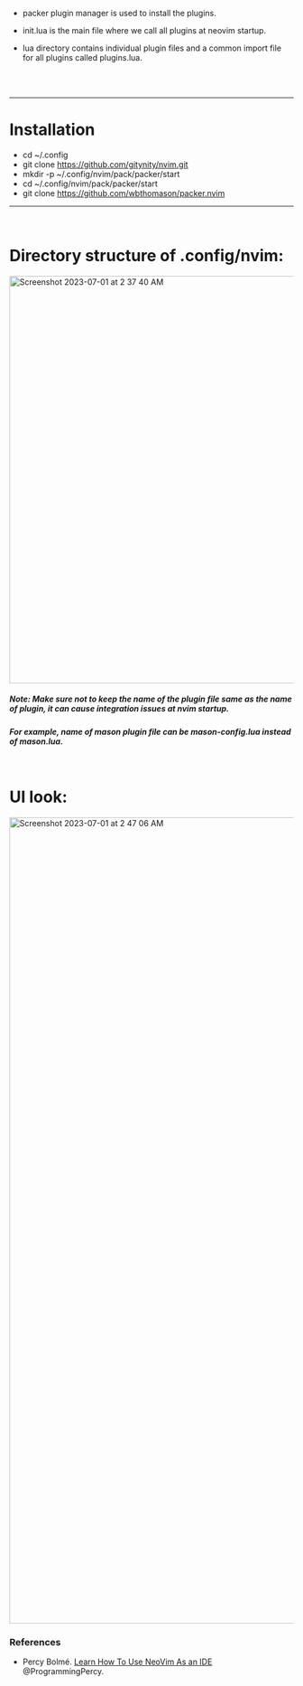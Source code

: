 - packer plugin manager is used to install the plugins.

- init.lua is the main file where we call all plugins at neovim startup.

- lua directory contains individual plugin files and a common import file for all plugins called plugins.lua.

 
<br /> 
<br />

---
# Installation

-  cd ~/.config   <!-- cd into your config directory -->
-  git clone https://github.com/gitynity/nvim.git <!-- clone this repo -->
-  mkdir -p ~/.config/nvim/pack/packer/start <!-- Make directory structure like this to setup packer plugin mananger -->
-  cd ~/.config/nvim/pack/packer/start <!-- cd to this location to install clone packer  -->
-  git clone https://github.com/wbthomason/packer.nvim <!-- clone packer repo -->

---
<br />

# Directory structure of .config/nvim:

<img width="721" alt="Screenshot 2023-07-01 at 2 37 40 AM" src="https://github.com/gitynity/nvim-config/assets/23361845/f0646fc5-2bfd-4145-9aee-1781823f7827">








##### Note: Make sure not to keep the name of the plugin file same as the name of plugin, it can cause integration issues at nvim startup. 

##### For example, name of mason plugin file can be mason-config.lua instead of mason.lua. <br /> <br />  <br /> 

# UI look:

<img width="1427" alt="Screenshot 2023-07-01 at 2 47 06 AM" src="https://github.com/gitynity/nvim-config/assets/23361845/80651527-d453-42f1-9643-2a3e0e29e565">


<bre />

### References

- Percy Bolmé. [Learn How To Use NeoVim As an IDE](https://programmingpercy.tech/blog/learn-how-to-use-neovim-as-ide/) @ProgrammingPercy.
